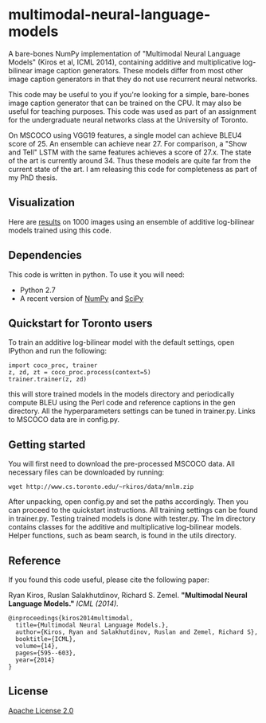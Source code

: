 # multimodal-neural-language-models

A bare-bones NumPy implementation of "Multimodal Neural Language Models" (Kiros et al, ICML 2014), containing additive and multiplicative log-bilinear image caption generators. These models differ from most other image caption generators in that they do not use recurrent neural networks.

This code may be useful to you if you're looking for a simple, bare-bones image caption generator that can be trained on the CPU. It may also be useful for teaching purposes. This code was used as part of an assignment for the undergraduate neural networks class at the University of Toronto.

On MSCOCO using VGG19 features, a single model can achieve BLEU4 score of 25. An ensemble can achieve near 27. For comparison, a "Show and Tell" LSTM with the same features achieves a score of 27.x. The state of the art is currently around 34. Thus these models are quite far from the current state of the art. I am releasing this code for completeness as part of my PhD thesis.

## Visualization

Here are [results](http://www.cs.toronto.edu/~rkiros/bayescapgen.html) on 1000 images using an ensemble of additive log-bilinear models trained using this code.

## Dependencies

This code is written in python. To use it you will need:

* Python 2.7
* A recent version of [NumPy](http://www.numpy.org/) and [SciPy](http://www.scipy.org/)

## Quickstart for Toronto users

To train an additive log-bilinear model with the default settings, open IPython and run the following:

    import coco_proc, trainer
    z, zd, zt = coco_proc.process(context=5)
    trainer.trainer(z, zd)
    
this will store trained models in the models directory and periodically compute BLEU using the Perl code and reference captions in the gen directory. All the hyperparameters settings can be tuned in trainer.py. Links to MSCOCO data are in config.py.

## Getting started

You will first need to download the pre-processed MSCOCO data. All necessary files can be downloaded by running:

    wget http://www.cs.toronto.edu/~rkiros/data/mnlm.zip
    
After unpacking, open config.py and set the paths accordingly. Then you can proceed to the quickstart instructions. All training settings can be found in trainer.py. Testing trained models is done with tester.py. The lm directory contains classes for the additive and multiplicative log-bilinear models. Helper functions, such as beam search, is found in the utils directory.

## Reference

If you found this code useful, please cite the following paper:

Ryan Kiros, Ruslan Salakhutdinov, Richard S. Zemel. **"Multimodal Neural Language Models."** *ICML (2014).*

    @inproceedings{kiros2014multimodal,
      title={Multimodal Neural Language Models.},
      author={Kiros, Ryan and Salakhutdinov, Ruslan and Zemel, Richard S},
      booktitle={ICML},
      volume={14},
      pages={595--603},
      year={2014}
    }
    
## License

[Apache License 2.0](http://www.apache.org/licenses/LICENSE-2.0)

    

